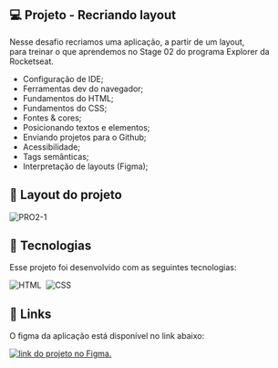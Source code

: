 

## 💻 Projeto - Recriando layout

Nesse desafio recriamos uma aplicação, a partir de um layout, para treinar o que aprendemos no Stage 02 do programa Explorer da Rocketseat.

- Configuração de IDE;
- Ferramentas dev do navegador;
- Fundamentos do HTML;
- Fundamentos do CSS;
- Fontes & cores;
- Posicionando textos e elementos;
- Enviando projetos para o Github;
- Acessibilidade;
- Tags semânticas;
- Interpretação de layouts (Figma);



## 🔖 Layout do projeto



![PRO2-1](https://i.imgur.com/tKLLmfX.png)


## 🚀 Tecnologias

Esse projeto foi desenvolvido com as seguintes tecnologias:

![HTML](https://img.shields.io/badge/-HTML-05122A?style=flat&logo=HTML5)&nbsp;
![CSS](https://img.shields.io/badge/-CSS-05122A?style=flat&logo=CSS3&logoColor=1572B6)&nbsp;



## 🔗 Links

O figma da aplicação está disponível no link abaixo:

[![link do projeto no Figma.](https://img.shields.io/badge/Figma-F24E1E?style=for-the-badge&logo=figma&logoColor=white)](https://www.figma.com/file/r457ocaHontguUhYXY0dwd/Explorer-(Copy)?node-id=0%3A1&t=HG0yie5ht9GiBX7U-0)

